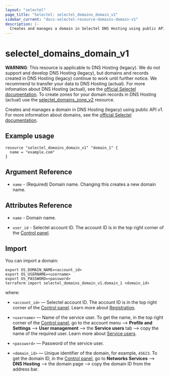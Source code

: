 ```yaml
---
layout: "selectel"
page_title: "Selectel: selectel_domains_domain_v1"
sidebar_current: "docs-selectel-resource-domains-domain-v1"
description: |-
  Creates and manages a domain in Selectel DNS Hosting using public API v1.
---
```


# selectel\_domains\_domain\_v1

**WARNING**: This resource is applicable to DNS Hosting (legacy). We do not support and develop DNS Hosting (legacy), but domains and records created in DNS Hosting (legacy) continue to work until further notice. We recommend to transfer your data to DNS Hosting (actual). For more infomation about DNS Hosting (actual), see the [official Selectel documentation](https://docs.selectel.ru/networks-services/dns/about-dns/).
To create zones for your domain records in DNS Hosting (actual) use the [selectel_domains_zone_v2](https://registry.terraform.io/providers/selectel/selectel/latest/docs/resources/selectel_domains_zone_v2) resource.

Creates and manages a domain in DNS Hosting (legacy) using public API v1. For more information about domains, see the [official Selectel documentation](https://docs.selectel.ru/networks-services/dns/zones/).

## Example usage

```hcl
resource "selectel_domains_domain_v1" "domain_1" {
  name = "example.com"
}
```

## Argument Reference

* `name` - (Required) Domain name. Changing this creates a new domain name.

## Attributes Reference

* `name` - Domain name.

* `user_id` - Selectel account ID. The account ID is in the top right corner of the [Control panel](https://my.selectel.ru/).

## Import

You can import a domain:

```shell
export OS_DOMAIN_NAME=<account_id>
export OS_USERNAME=<username>
export OS_PASSWORD=<password>
terraform import selectel_domains_domain_v1.domain_1 <domain_id>
```

where:

* `<account_id>` — Selectel account ID. The account ID is in the top right corner of the [Control panel](https://my.selectel.ru/). Learn more about [Registration](https://docs.selectel.ru/control-panel-actions/account/registration/).

* `<username>` — Name of the service user. To get the name, in the top right corner of the [Control panel](https://my.selectel.ru/profile/users_management/users?type=service), go to the account menu ⟶ **Profile and Settings** ⟶ **User management** ⟶ the **Service users** tab ⟶ copy the name of the required user. Learn more about [Service users](https://docs.selectel.ru/control-panel-actions/users-and-roles/user-types-and-roles/).

* `<password>` — Password of the service user.

* `<domain_id>` — Unique identifier of the domain, for example, `45623`. To get the domain ID, in the [Control panel](https://my.selectel.ru/network/domains/), go to **Networks Services** ⟶ **DNS Hosting** ⟶ the domain page ⟶ copy the domain ID from the address bar.
